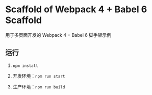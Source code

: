 # Scaffold of Webpack 4 + Babel 6 Scaffold

用于多页面开发的 Webpack 4 + Babel 6 脚手架示例

## 运行
1. `npm install`

2. 开发环境：`npm run start`

3. 生产环境：`npm run build`
